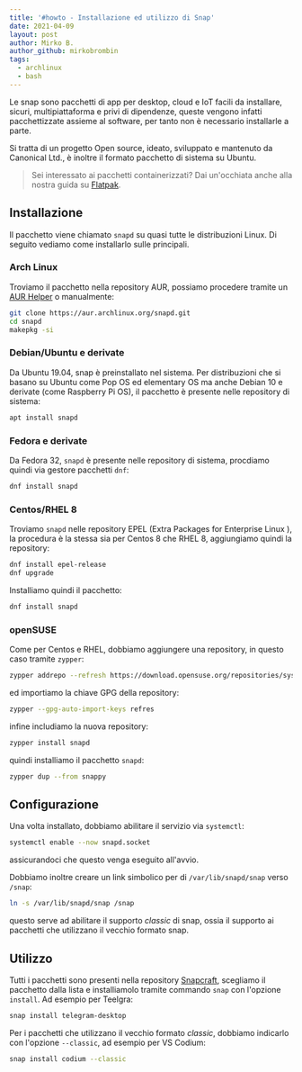```yaml
---
title: '#howto - Installazione ed utilizzo di Snap'
date: 2021-04-09
layout: post
author: Mirko B.
author_github: mirkobrombin
tags:
  - archlinux  
  - bash
---
```

Le snap sono pacchetti di app per desktop, cloud e IoT facili da installare, sicuri, multipiattaforma e privi di dipendenze, queste vengono infatti pacchettizzate assieme al software, per tanto non è necessario installarle a parte.

Si tratta di un progetto Open source, ideato, sviluppato e mantenuto da Canonical Ltd., è inoltre il formato pacchetto di sistema su Ubuntu.

> Sei interessato ai pacchetti containerizzati? Dai un'occhiata anche alla nostra guida su [Flatpak](https://linuxhub.it/articles/howto-installazione-di-flatpak-e-configurazione-di-flathub).

## Installazione
Il pacchetto viene chiamato `snapd` su quasi tutte le distribuzioni Linux. Di seguito vediamo come installarlo sulle principali.

### Arch Linux
Troviamo il pacchetto nella repository AUR, possiamo procedere tramite un [AUR Helper](https://linuxhub.it/articles/howto-introduzione-alla-aur-e-aur-helper) o manualmente:

```bash
git clone https://aur.archlinux.org/snapd.git
cd snapd
makepkg -si
```

### Debian/Ubuntu e derivate
Da Ubuntu 19.04, snap è preinstallato nel sistema. Per distribuzioni che si basano su Ubuntu come Pop OS ed elementary OS ma anche Debian 10 e derivate (come Raspberry Pi OS), il pacchetto è presente nelle repository di sistema:

```bash
apt install snapd
```

### Fedora e derivate
Da Fedora 32, `snapd` è presente nelle repository di sistema, procdiamo quindi via gestore pacchetti `dnf`:

```bash
dnf install snapd
```

### Centos/RHEL 8
Troviamo `snapd` nelle repository EPEL (Extra Packages for Enterprise Linux ), la procedura è la stessa sia per Centos 8 che RHEL 8, aggiungiamo quindi la repository:

```bash
dnf install epel-release
dnf upgrade
```

Installiamo quindi il pacchetto:

```bash
dnf install snapd
```

### openSUSE
Come per Centos e RHEL, dobbiamo aggiungere una repository, in questo caso tramite `zypper`:

```bash
zypper addrepo --refresh https://download.opensuse.org/repositories/system:/snappy/openSUSE_Leap_15.2 snappy
```

ed importiamo la chiave GPG della repository:

```bash
zypper --gpg-auto-import-keys refres
```

infine includiamo la nuova repository:

```bash
zypper install snapd
```

quindi installiamo il pacchetto `snapd`:

```bash
zypper dup --from snappy
```

## Configurazione
Una volta installato, dobbiamo abilitare il servizio via `systemctl`:

```bash
systemctl enable --now snapd.socket
```

assicurandoci che questo venga eseguito all'avvio.

Dobbiamo inoltre creare un link simbolico per di `/var/lib/snapd/snap` verso `/snap`:

```bash
ln -s /var/lib/snapd/snap /snap
```

questo serve ad abilitare il supporto *classic* di snap, ossia il supporto ai pacchetti che utilizzano il vecchio formato snap.

## Utilizzo
Tutti i pacchetti sono presenti nella repository [Snapcraft](https://snapcraft.io), scegliamo il pacchetto dalla lista e installiamolo tramite commando `snap` con l'opzione `install`. Ad esempio per Teelgra:

```bash
snap install telegram-desktop
```

Per i pacchetti che utilizzano il vecchio formato *classic*, dobbiamo indicarlo con l'opzione `--classic`, ad esempio per VS Codium:

```bash
snap install codium --classic
```



